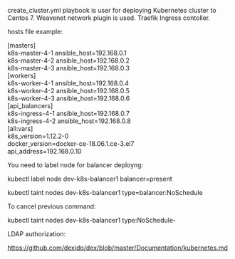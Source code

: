 create_cluster.yml playbook is user for deploying Kubernetes cluster to Centos 7. Weavenet network plugin is used. Traefik Ingress contoller.

hosts file example:

[masters]  
k8s-master-4-1 ansible_host=192.168.0.1  
k8s-master-4-2 ansible_host=192.168.0.2  
k8s-master-4-3 ansible_host=192.168.0.3  
[workers]  
k8s-worker-4-1 ansible_host=192.168.0.4  
k8s-worker-4-2 ansible_host=192.168.0.5  
k8s-worker-4-3 ansible_host=192.168.0.6  
[api_balancers]  
k8s-ingress-4-1 ansible_host=192.168.0.7  
k8s-ingress-4-2 ansible_host=192.168.0.8  
[all:vars]    
k8s_version=1.12.2-0  
docker_version=docker-ce-18.06.1.ce-3.el7  
api_address=192.168.0.10 

You need to label node for balancer deployng:

kubectl label node dev-k8s-balancer1 balancer=present

kubectl taint nodes dev-k8s-balancer1 type=balancer:NoSchedule

To cancel previous command:

kubectl taint nodes dev-k8s-balancer1 type:NoSchedule-

LDAP authorization:  

https://github.com/dexidp/dex/blob/master/Documentation/kubernetes.md

